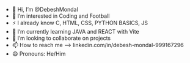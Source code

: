 - 👋 Hi, I’m @DebeshMondal
- 👀 I’m interested in Coding and Football
- ⚡ I already know C, HTML, CSS, PYTHON BASICS, JS
- 🌱 I’m currently learning JAVA and REACT with Vite 
- 💞️ I’m looking to collaborate on projects
- 📫 How to reach me --> linkedin.com/in/debesh-mondal-999167296
- 😄 Pronouns: He/Him
   

<!---
DebeshMondal/DebeshMondal is a ✨ special ✨ repository because its `README.md` (this file) appears on your GitHub profile.
You can click the Preview link to take a look at your changes.
--->
